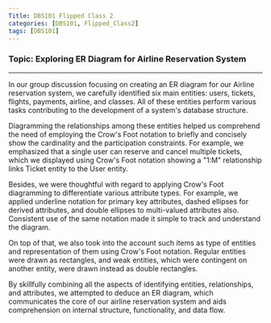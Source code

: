 ```yaml
---
Title: DBS101 Flipped Class 2
categories: [DBS101, Flipped_Class2]
tags: [DBS101]
---
```


### Topic: Exploring ER Diagram for Airline Reservation System
----

In our group discussion focusing on creating an ER diagram for our Airline reservation system, we carefully identified six main entities: users, tickets, flights, payments, airline, and classes. All of these entities perform various tasks contributing to the development of a system's database structure.

Diagramming the relationships among these entities helped us comprehend the need of employing the Crow's Foot notation to briefly and concisely show the cardinality and the participation constraints. For example, we emphasized that a single user can reserve and cancel multiple tickets, which we displayed using Crow's Foot notation showing a "1:M" relationship links Ticket entity to the User entity.

Besides, we were thoughtful with regard to applying Crow's Foot diagramming to differentiate various attribute types. For example, we applied underline notation for primary key attributes, dashed ellipses for derived attributes, and double ellipses to multi-valued attributes also. Consistent use of the same notation made it simple to track and understand the diagram.

On top of that, we also took into the account such items as type of entities and representation of them using Crow's Foot notation. Regular entities were drawn as rectangles, and weak entities, which were contingent on another entity, were drawn instead as double rectangles.

By skillfully combining all the aspects of identifying entities, relationships, and attributes, we attempted to deduce an ER diagram, which communicates the core of our airline reservation system and aids comprehension on internal structure, functionality, and data flow.